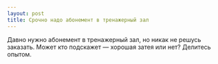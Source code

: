 ```yaml
---
layout: post 
title: Срочно надо абонемент в тренажерный зал 
--- 
```

Давно нужно абонемент в тренажерный зал, но никак не решусь заказать. Может кто подскажет — хорошая затея или нет? Делитесь опытом.